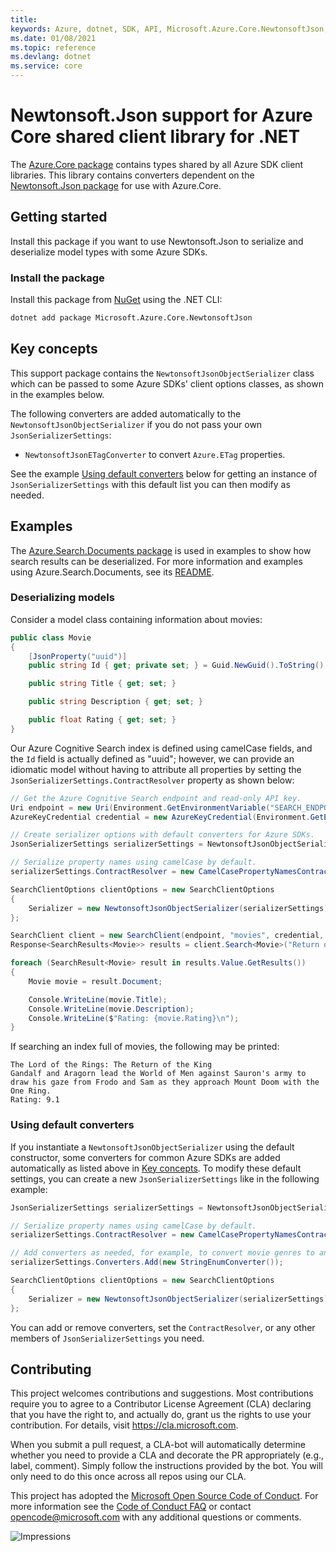 ```yaml
---
title: 
keywords: Azure, dotnet, SDK, API, Microsoft.Azure.Core.NewtonsoftJson, core
ms.date: 01/08/2021
ms.topic: reference
ms.devlang: dotnet
ms.service: core
---
```

# Newtonsoft.Json support for Azure Core shared client library for .NET

The [Azure.Core package][azure_core_package] contains types shared by all Azure SDK client libraries.
This library contains converters dependent on the [Newtonsoft.Json package][newtonsoft_json_package] for use with Azure.Core.

## Getting started

Install this package if you want to use Newtonsoft.Json to serialize and deserialize model types with some Azure SDKs.

### Install the package

Install this package from [NuGet] using the .NET CLI:

```bash
dotnet add package Microsoft.Azure.Core.NewtonsoftJson
```

## Key concepts

This support package contains the `NewtonsoftJsonObjectSerializer` class which can be passed to some Azure SDKs' client options classes, as shown in the examples below.

The following converters are added automatically to the `NewtonsoftJsonObjectSerializer` if you do not pass your own `JsonSerializerSettings`:

- `NewtonsoftJsonETagConverter` to convert `Azure.ETag` properties.

See the example [Using default converters](#using-default-converters) below for getting an instance of `JsonSerializerSettings` with this default list you can then modify as needed.

## Examples

The [Azure.Search.Documents package][azure_search_documents_package] is used in examples to show how search results can be deserialized. For more information and examples using Azure.Search.Documents, see its [README][azure_search_documents_readme].

### Deserializing models

Consider a model class containing information about movies:

```C# Snippet:Microsoft_Azure_Core_NewtonsoftJson_Samples_Readme_Model
public class Movie
{
    [JsonProperty("uuid")]
    public string Id { get; private set; } = Guid.NewGuid().ToString();

    public string Title { get; set; }

    public string Description { get; set; }

    public float Rating { get; set; }
}
```

Our Azure Cognitive Search index is defined using camelCase fields, and the `Id` field is actually defined as "uuid"; however, we can provide an idiomatic model without having to attribute all properties by setting the `JsonSerializerSettings.ContractResolver` property as shown below:

```C# Snippet:Microsoft_Azure_Core_NewtonsoftJson_Samples_Readme_SearchSample
// Get the Azure Cognitive Search endpoint and read-only API key.
Uri endpoint = new Uri(Environment.GetEnvironmentVariable("SEARCH_ENDPOINT"));
AzureKeyCredential credential = new AzureKeyCredential(Environment.GetEnvironmentVariable("SEARCH_API_KEY"));

// Create serializer options with default converters for Azure SDKs.
JsonSerializerSettings serializerSettings = NewtonsoftJsonObjectSerializer.CreateJsonSerializerSettings();

// Serialize property names using camelCase by default.
serializerSettings.ContractResolver = new CamelCasePropertyNamesContractResolver();

SearchClientOptions clientOptions = new SearchClientOptions
{
    Serializer = new NewtonsoftJsonObjectSerializer(serializerSettings)
};

SearchClient client = new SearchClient(endpoint, "movies", credential, clientOptions);
Response<SearchResults<Movie>> results = client.Search<Movie>("Return of the King");

foreach (SearchResult<Movie> result in results.Value.GetResults())
{
    Movie movie = result.Document;

    Console.WriteLine(movie.Title);
    Console.WriteLine(movie.Description);
    Console.WriteLine($"Rating: {movie.Rating}\n");
}
```

If searching an index full of movies, the following may be printed:

```text
The Lord of the Rings: The Return of the King
Gandalf and Aragorn lead the World of Men against Sauron's army to draw his gaze from Frodo and Sam as they approach Mount Doom with the One Ring.
Rating: 9.1
```

### Using default converters

If you instantiate a `NewtonsoftJsonObjectSerializer` using the default constructor, some converters for common Azure SDKs are added automatically as listed above in [Key concepts](#key-concepts). To modify these default settings, you can create a new `JsonSerializerSettings` like in the following example:

```C# Snippet:Microsoft_Azure_Core_NewtonsoftJson_Samples_Readme_DefaultSerializerSettings
JsonSerializerSettings serializerSettings = NewtonsoftJsonObjectSerializer.CreateJsonSerializerSettings();

// Serialize property names using camelCase by default.
serializerSettings.ContractResolver = new CamelCasePropertyNamesContractResolver();

// Add converters as needed, for example, to convert movie genres to an enum.
serializerSettings.Converters.Add(new StringEnumConverter());

SearchClientOptions clientOptions = new SearchClientOptions
{
    Serializer = new NewtonsoftJsonObjectSerializer(serializerSettings)
};
```

You can add or remove converters, set the `ContractResolver`, or any other members of `JsonSerializerSettings` you need.

## Contributing

This project welcomes contributions and suggestions. Most contributions require you to agree to a Contributor License Agreement (CLA) declaring that you have the right to, and actually do, grant us the rights to use your contribution. For details, visit <https://cla.microsoft.com>.

When you submit a pull request, a CLA-bot will automatically determine whether you need to provide a CLA and decorate the PR appropriately (e.g., label, comment). Simply follow the instructions provided by the bot. You will only need to do this once across all repos using our CLA.

This project has adopted the [Microsoft Open Source Code of Conduct][code_of_conduct]. For more information see the [Code of Conduct FAQ][code_of_conduct_faq] or contact opencode@microsoft.com with any additional questions or comments.

![Impressions](https://azure-sdk-impressions.azurewebsites.net/api/impressions/azure-sdk-for-net%2Fsdk%2Fcore%2FMicrosoft.Azure.Core.NewtonsoftJson%2FREADME.png)

[azure_core_package]: https://www.nuget.org/packages/Azure.Core/
[azure_search_documents_package]: https://www.nuget.org/packages/Azure.Search.Documents/
[azure_search_documents_readme]: https://github.com/Azure/azure-sdk-for-net/blob/Microsoft.Azure.Core.NewtonsoftJson_1.0.0/sdk/search/Azure.Search.Documents/README.md
[code_of_conduct]: https://opensource.microsoft.com/codeofconduct
[code_of_conduct_faq]: https://opensource.microsoft.com/codeofconduct/faq/
[newtonsoft_json_package]: https://www.nuget.org/packages/Newtonsoft.Json/
[NuGet]: https://www.nuget.org

